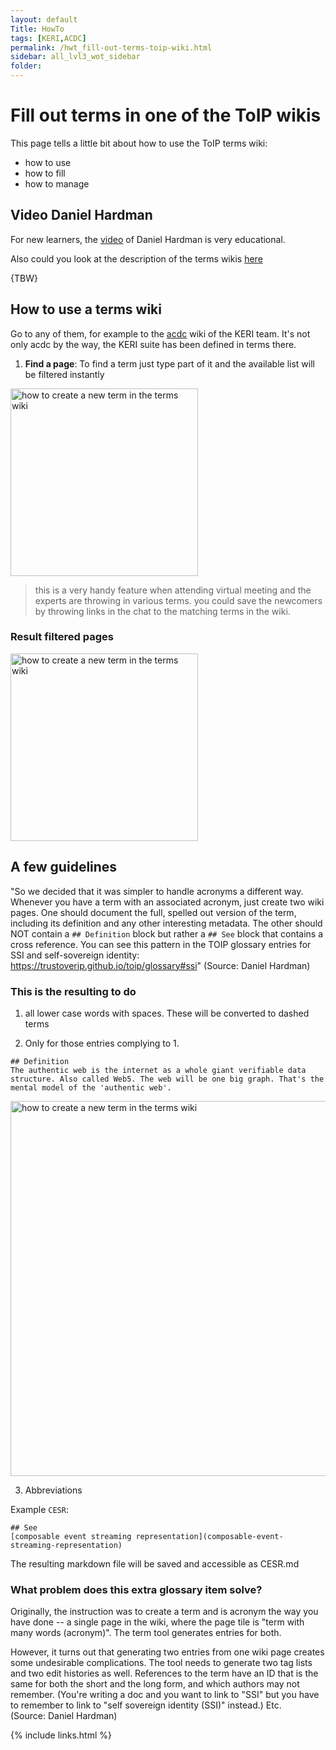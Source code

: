 ```yaml
---
layout: default
Title: HowTo
tags: [KERI,ACDC]
permalink: /hwt_fill-out-terms-toip-wiki.html
sidebar: all_lvl3_wot_sidebar
folder: 
---
```

# Fill out terms in one of the ToIP wikis

This page tells a little bit about how to use the ToIP terms wiki:
- how to use
- how to fill
- how to manage

## Video Daniel Hardman
For new learners, the [video]() of Daniel Hardman is very educational. 

Also could you look at the description of the terms wikis [here]()

{TBW}

## How to use a terms wiki
Go to any of them, for example to the [acdc](https://github.com/trustoverip/acdc/wiki) wiki of the KERI team. It's not only acdc by the way, the KERI suite has been defined in terms there.

1. **Find a page**: To find a term just type part of it and the available list will be filtered instantly
<img src="https://raw.githubusercontent.com/WebOfTrust/WOT-terms/gh-pages/images/find-a-page.png" alt="how to create a new term in the terms wiki" width="300">

> this is a very handy feature when attending virtual meeting and the experts are throwing in various terms.
> you could save the newcomers by throwing links in the chat to the matching terms in the wiki. 
### Result filtered pages

<img src="https://raw.githubusercontent.com/WebOfTrust/WOT-terms/gh-pages/images/filter-pages.png" alt="how to create a new term in the terms wiki" width="300">

## A few guidelines

"So we decided that it was simpler to handle acronyms a different way. Whenever you have a term with an associated acronym, just create two wiki pages. One should document the full, spelled out version of the term, including its definition and any other interesting metadata. The other should NOT contain a `## Definition` block but rather a `## See` block that contains a cross reference. You can see this pattern in the TOIP glossary entries for SSI and self-sovereign identity: https://trustoverip.github.io/toip/glossary#ssi" (Source: Daniel Hardman)

### This is the resulting to do

1. all lower case words with spaces. These will be converted to dashed terms

2. Only for those entries complying to 1.


```
## Definition
The authentic web is the internet as a whole giant verifiable data structure. Also called Web5. The web will be one big graph. That's the mental model of the 'authentic web'.
```

<img src="https://raw.githubusercontent.com/WebOfTrust/WOT-terms/gh-pages/images/new-term-wiki-page.png" alt="how to create a new term in the terms wiki" width="600">

3. Abbreviations

Example `CESR`:

```
## See
[composable event streaming representation](composable-event-streaming-representation)
```

The resulting markdown file will be saved and accessible as CESR.md

### What problem does this extra glossary item solve?

Originally, the instruction was to create a term and is acronym the way you have done -- a single page in the wiki, where the page tile is "term with many words (acronym)". The term tool generates entries for both.

However, it turns out that generating two entries from one wiki page creates some undesirable complications. The tool needs to generate two tag lists and two edit histories as well. References to the term have an ID that is the same for both the short and the long form, and which authors may not remember. (You're writing a doc and you want to link to "SSI" but you have to remember to link to "self sovereign identity (SSI)" instead.) Etc.\
(Source: Daniel Hardman)

{% include links.html %}